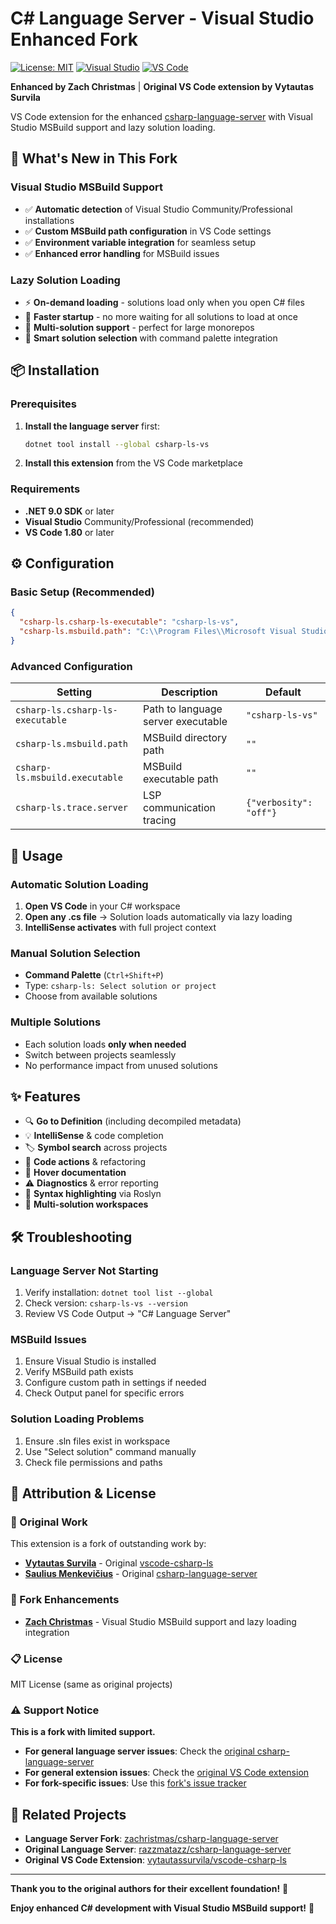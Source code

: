 # C# Language Server - Visual Studio Enhanced Fork

[![License: MIT](https://img.shields.io/badge/License-MIT-yellow.svg)](https://opensource.org/licenses/MIT)
[![Visual Studio](https://img.shields.io/badge/Visual%20Studio-Supported-blue.svg)](https://visualstudio.microsoft.com/)
[![VS Code](https://img.shields.io/badge/VS%20Code-1.80+-007ACC.svg)](https://code.visualstudio.com/)

**Enhanced by Zach Christmas** | **Original VS Code extension by Vytautas Survila**

VS Code extension for the enhanced [csharp-language-server](https://github.com/zachristmas/csharp-language-server) with Visual Studio MSBuild support and lazy solution loading.

## 🚀 What's New in This Fork

### Visual Studio MSBuild Support
- ✅ **Automatic detection** of Visual Studio Community/Professional installations
- ✅ **Custom MSBuild path configuration** in VS Code settings
- ✅ **Environment variable integration** for seamless setup
- ✅ **Enhanced error handling** for MSBuild issues

### Lazy Solution Loading
- ⚡ **On-demand loading** - solutions load only when you open C# files
- 🚀 **Faster startup** - no more waiting for all solutions to load at once
- 🎯 **Multi-solution support** - perfect for large monorepos
- 🔄 **Smart solution selection** with command palette integration

## 📦 Installation

### Prerequisites
1. **Install the language server** first:
   ```bash
   dotnet tool install --global csharp-ls-vs
   ```

2. **Install this extension** from the VS Code marketplace

### Requirements
- **.NET 9.0 SDK** or later
- **Visual Studio** Community/Professional (recommended)
- **VS Code 1.80** or later

## ⚙️ Configuration

### Basic Setup (Recommended)
```json
{
  "csharp-ls.csharp-ls-executable": "csharp-ls-vs",
  "csharp-ls.msbuild.path": "C:\\Program Files\\Microsoft Visual Studio\\2022\\Community\\MSBuild\\Current\\Bin"
}
```

### Advanced Configuration
| Setting | Description | Default |
|---------|-------------|---------|
| `csharp-ls.csharp-ls-executable` | Path to language server executable | `"csharp-ls-vs"` |
| `csharp-ls.msbuild.path` | MSBuild directory path | `""` |
| `csharp-ls.msbuild.executable` | MSBuild executable path | `""` |
| `csharp-ls.trace.server` | LSP communication tracing | `{"verbosity": "off"}` |

## 🎯 Usage

### Automatic Solution Loading
1. **Open VS Code** in your C# workspace
2. **Open any .cs file** → Solution loads automatically via lazy loading
3. **IntelliSense activates** with full project context

### Manual Solution Selection
- **Command Palette** (`Ctrl+Shift+P`)
- Type: `csharp-ls: Select solution or project`
- Choose from available solutions

### Multiple Solutions
- Each solution loads **only when needed**
- Switch between projects seamlessly
- No performance impact from unused solutions

## ✨ Features

- 🔍 **Go to Definition** (including decompiled metadata)
- 💡 **IntelliSense** & code completion
- 🏷️ **Symbol search** across projects
- 🔧 **Code actions** & refactoring
- 📝 **Hover documentation**
- ⚠️ **Diagnostics** & error reporting
- 🎨 **Syntax highlighting** via Roslyn
- 📁 **Multi-solution workspaces**

## 🛠️ Troubleshooting

### Language Server Not Starting
1. Verify installation: `dotnet tool list --global`
2. Check version: `csharp-ls-vs --version`
3. Review VS Code Output → "C# Language Server"

### MSBuild Issues
1. Ensure Visual Studio is installed
2. Verify MSBuild path exists
3. Configure custom path in settings if needed
4. Check Output panel for specific errors

### Solution Loading Problems
1. Ensure .sln files exist in workspace
2. Use "Select solution" command manually
3. Check file permissions and paths

## 📄 Attribution & License

### 🙏 Original Work
This extension is a fork of outstanding work by:
- **[Vytautas Survila](https://github.com/vytautassurvila)** - Original [vscode-csharp-ls](https://github.com/vytautassurvila/vscode-csharp-ls)
- **[Saulius Menkevičius](https://github.com/razzmatazz)** - Original [csharp-language-server](https://github.com/razzmatazz/csharp-language-server)

### 🔧 Fork Enhancements
- **[Zach Christmas](https://github.com/zachristmas)** - Visual Studio MSBuild support and lazy loading integration

### 📋 License
MIT License (same as original projects)

### ⚠️ Support Notice
**This is a fork with limited support.** 

- **For general language server issues**: Check the [original csharp-language-server](https://github.com/razzmatazz/csharp-language-server)
- **For general extension issues**: Check the [original VS Code extension](https://github.com/vytautassurvila/vscode-csharp-ls)
- **For fork-specific issues**: Use this [fork's issue tracker](https://github.com/zachristmas/vscode-csharp-ls-vs/issues)

## 🔗 Related Projects

- **Language Server Fork**: [zachristmas/csharp-language-server](https://github.com/zachristmas/csharp-language-server)
- **Original Language Server**: [razzmatazz/csharp-language-server](https://github.com/razzmatazz/csharp-language-server)
- **Original VS Code Extension**: [vytautassurvila/vscode-csharp-ls](https://github.com/vytautassurvila/vscode-csharp-ls)

---

**Thank you to the original authors for their excellent foundation!** 🎉

**Enjoy enhanced C# development with Visual Studio MSBuild support!** 🚀
